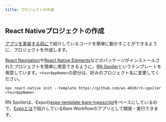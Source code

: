 ```yaml
---
title: プロジェクトの作成
---
```


## React Nativeプロジェクトの作成

<!-- TODO: リンク貼るよ -->
[アプリを実装する前に](.)で紹介しているコードを簡単に動かすことができるように、プロジェクトを作成します。

[React Navigation](https://reactnavigation.org/)や[React Native Elements](https://reactnativeelements.com/)などのパッケージがインストールされたプロジェクトを簡単に用意できるように。[RN Spoiler](https://github.com/ws-4020/rn-spoiler)というテンプレートを用意しています。`<YourAppName>`の部分は、好みのプロジェクト名に変更してください。

```
npx react-native init --template https://github.com/ws-4020/rn-spoiler <YourAppName>
```

<!-- TODO: リンク貼るよ -->
RN Spoilerは、Expoの[expo-template-bare-typescript](https://github.com/expo/expo/tree/master/templates/expo-template-bare-typescript)をベースにしているので、[Expoとは](.)で紹介しているBare Workflowのアプリとして開発・実行できます。
